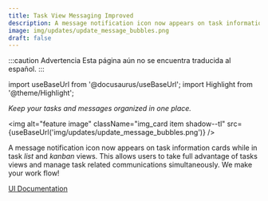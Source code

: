 ```yaml
---
title: Task View Messaging Improved
description: A message notification icon now appears on task information cards while in task list and kanban views. This allows users to take full advantage of tasks views and manage task related communications simultaneously. We make your work flow!
image: img/updates/update_message_bubbles.png
draft: false
---
```


:::caution Advertencia
Esta página aún no se encuentra traducida al español.
:::

import useBaseUrl from '@docusaurus/useBaseUrl'; 
import Highlight from '@theme/Highlight';

<div className="align-center">
<div className="card">
<div className="card__header">

<span className="hero__subtitle"><em>

Keep your tasks and messages organized in one place.

</em></span>

</div>
<div className="card__image">

<img alt="feature image" className="img_card item shadow--tl" src={useBaseUrl('img/updates/update_message_bubbles.png')} />
<br/>

</div>
<div className="card__body">

A message notification icon now appears on task information cards while in task _list_ and _kanban_ views. This allows users to take full advantage of tasks views and manage task related communications simultaneously. We make your work flow!

</div>
<div className="card__footer text-center align-padding-center">

<a className="button button--info button--block" href="/docs/documentation/client/tasks/task_chat#new-message">UI Documentation</a>
<br/>

</div>
</div>
</div>

